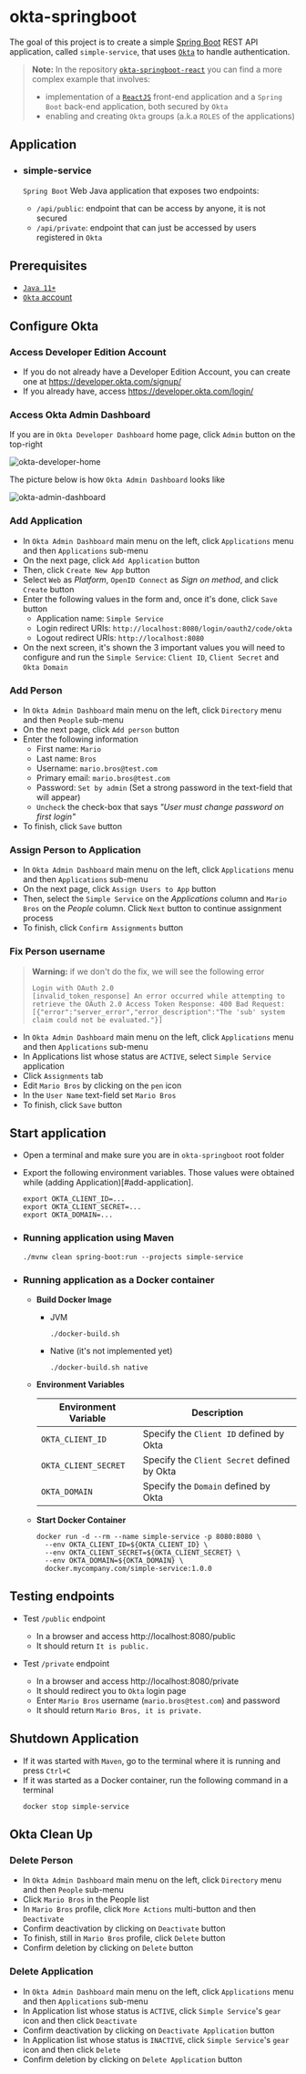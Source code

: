 # okta-springboot

The goal of this project is to create a simple [Spring Boot](https://docs.spring.io/spring-boot/docs/current/reference/htmlsingle/) REST API application, called `simple-service`, that uses [`Okta`](https://www.okta.com/) to handle authentication.

> **Note:** In the repository [`okta-springboot-react`](https://github.com/ivangfr/okta-springboot-react) you can find a more complex example that involves:
> - implementation of a [`ReactJS`](https://reactjs.org/) front-end application and a `Spring Boot` back-end application, both secured by `Okta`
> - enabling and creating `Okta` groups (a.k.a `ROLES` of the applications)

## Application

- ### simple-service

  `Spring Boot` Web Java application that exposes two endpoints:
  - `/api/public`: endpoint that can be access by anyone, it is not secured
  - `/api/private`: endpoint that can just be accessed by users registered in `Okta`

## Prerequisites

- [`Java 11+`](https://www.oracle.com/java/technologies/javase-jdk11-downloads.html)
- [`Okta` account](https://developer.okta.com/signup/)

## Configure Okta

### Access Developer Edition Account

- If you do not already have a Developer Edition Account, you can create one at https://developer.okta.com/signup/
- If you already have, access https://developer.okta.com/login/

### Access Okta Admin Dashboard

If you are in `Okta Developer Dashboard` home page, click `Admin` button on the top-right

![okta-developer-home](images/okta-developer-home.png)

The picture below is how `Okta Admin Dashboard` looks like

![okta-admin-dashboard](images/okta-admin-dashboard.png)

### Add Application

- In `Okta Admin Dashboard` main menu on the left, click `Applications` menu and then `Applications` sub-menu
- On the next page, click `Add Application` button
- Then, click `Create New App` button
- Select `Web` as _Platform_, `OpenID Connect` as _Sign on method_, and click `Create` button
- Enter the following values in the form and, once it's done, click `Save` button
  - Application name: `Simple Service`
  - Login redirect URIs: `http://localhost:8080/login/oauth2/code/okta`
  - Logout redirect URIs: `http://localhost:8080`
- On the next screen, it's shown the 3 important values you will need to configure and run the `Simple Service`: `Client ID`, `Client Secret` and `Okta Domain`
  
### Add Person

- In `Okta Admin Dashboard` main menu on the left, click `Directory` menu and then `People` sub-menu
- On the next page, click `Add person` button
- Enter the following information
  - First name: `Mario`
  - Last name: `Bros`
  - Username: `mario.bros@test.com`
  - Primary email: `mario.bros@test.com`
  - Password: `Set by admin`
    (Set a strong password in the text-field that will appear)
  - `Uncheck` the check-box that says _"User must change password on first login"_
- To finish, click `Save` button

### Assign Person to Application

- In `Okta Admin Dashboard` main menu on the left, click `Applications` menu and then `Applications` sub-menu
- On the next page, click `Assign Users to App` button
- Then, select the `Simple Service` on the _Applications_ column and `Mario Bros` on the _People_ column. Click `Next` button to continue assignment process
- To finish, click `Confirm Assignments` button

### Fix Person username

> **Warning:** if we don't do the fix, we will see the following error
> ```
> Login with OAuth 2.0
> [invalid_token_response] An error occurred while attempting to retrieve the OAuth 2.0 Access Token Response: 400 Bad Request: [{"error":"server_error","error_description":"The 'sub' system claim could not be evaluated."}]
>```

- In `Okta Admin Dashboard` main menu on the left, click `Applications` menu and then `Applications` sub-menu
- In Applications list whose status are `ACTIVE`, select `Simple Service` application
- Click `Assignments` tab
- Edit `Mario Bros` by clicking on the `pen` icon
- In the `User Name` text-field set `Mario Bros`
- To finish, click `Save` button

## Start application

- Open a terminal and make sure you are in `okta-springboot` root folder

- Export the following environment variables. Those values were obtained while (adding Application)[#add-application].
  ```
  export OKTA_CLIENT_ID=...
  export OKTA_CLIENT_SECRET=...
  export OKTA_DOMAIN=...
  ```

- ### Running application using Maven

  ```
  ./mvnw clean spring-boot:run --projects simple-service
  ```

- ### Running application as a Docker container

  - **Build Docker Image**
    
    - JVM
      ```
      ./docker-build.sh
      ```
    - Native (it's not implemented yet)
      ```
      ./docker-build.sh native
      ```

  - **Environment Variables**
    
    | Environment Variable | Description                                 |
    | -------------------- | ------------------------------------------- |
    | `OKTA_CLIENT_ID`     | Specify the `Client ID` defined by Okta     |
    | `OKTA_CLIENT_SECRET` | Specify the `Client Secret` defined by Okta |
    | `OKTA_DOMAIN`        | Specify the `Domain` defined by Okta        |

  - **Start Docker Container**
    
    ```
    docker run -d --rm --name simple-service -p 8080:8080 \
      --env OKTA_CLIENT_ID=${OKTA_CLIENT_ID} \
      --env OKTA_CLIENT_SECRET=${OKTA_CLIENT_SECRET} \
      --env OKTA_DOMAIN=${OKTA_DOMAIN} \
      docker.mycompany.com/simple-service:1.0.0
    ```

## Testing endpoints

- Test `/public` endpoint
  - In a browser and access http://localhost:8080/public
  - It should return `It is public.`

- Test `/private` endpoint
  - In a browser and access http://localhost:8080/private
  - It should redirect you to `Okta` login page
  - Enter `Mario Bros` username (`mario.bros@test.com`) and password
  - It should return `Mario Bros, it is private.`

## Shutdown Application

- If it was started with `Maven`, go to the terminal where it is running and press `Ctrl+C`
- If it was started as a Docker container, run the following command in a terminal
  ```
  docker stop simple-service
  ```

## Okta Clean Up

### Delete Person

- In `Okta Admin Dashboard` main menu on the left, click `Directory` menu and then `People` sub-menu
- Click `Mario Bros` in the People list
- In `Mario Bros` profile, click `More Actions` multi-button and then `Deactivate`
- Confirm deactivation by clicking on `Deactivate` button
- To finish, still in `Mario Bros` profile, click `Delete` button
- Confirm deletion by clicking on `Delete` button

### Delete Application

- In `Okta Admin Dashboard` main menu on the left, click `Applications` menu and then `Applications` sub-menu
- In Application list whose status is `ACTIVE`, click `Simple Service`'s `gear` icon and then click `Deactivate`
- Confirm deactivation by clicking on `Deactivate Application` button
- In Application list whose status is `INACTIVE`, click `Simple Service`'s `gear` icon and then click `Delete`
- Confirm deletion by clicking on `Delete Application` button
